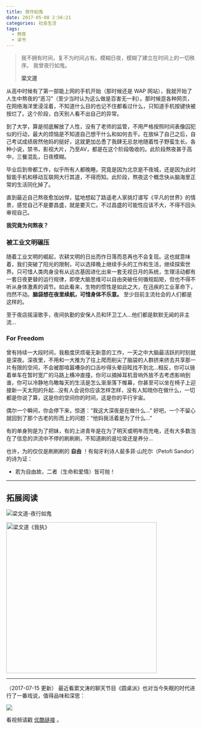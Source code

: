 ```yaml
---
title: 夜作如鬼
date: 2017-05-08 2:56:21
categories: 社会生活
tags:
  - 熬夜
  - 读书
---
```

<blockquote class="blockquote-center">我不拥有时间，复不为时间占有。模糊日夜，模糊了建立在时间上的一切秩序。  
我曾夜行如鬼。  

**梁文道**</blockquote>

<!--more-->

从高中时候有了第一部能上网的手机开始（那时候还是 WAP 网站），我就开始了人生中熬夜的“恶习”（至少当时认为这么做是百害无一利）。那时候逛各种网页，在网络海洋里浸淫着，不知道什么目的也记不住都看过什么，只知道手机按键快被按烂了。这个阶段，白天别人看不出自己的异常。

到了大学，算是彻底解放了人性，没有了老师的监管，不用严格按照时间表像囚犯似的行动，最大的烦恼是不知道自己想干什么和如何去干。在放纵了自己之后，自己考试成绩居然他妈的挺好，这就更加怂恿了我肆无忌怠地随着性子野蛮生长。各种小说，禁书，影视大片，乃至AV，都是在这个阶段吸收的。此阶段熬夜甚于高中，三餐混乱，日夜模糊。

毕业后到帝都工作，似乎所有人都晚睡。究竟是因为北京是不夜城，还是因为此时智能手机和移动互联网大行其道，不得而知。此阶段，熬夜这个概念快从脑海里正常的生活同化掉了。

直到最近自己熬夜愈加凶悍，猛地想起了路遥老人家挑灯谱写《平凡的世界》的情景，感觉自己不是要昌盛，就是要灭亡。不过昌盛的可能性应该不大，不得不回头审视自己。

**我究竟为何熬夜？**

### 被工业文明碾压

随着工业文明的崛起，农耕文明的日出而作日落而息再也不会复现。这也就意味着，我们突破了阳光的限制，可以选择晚上继续手头的工作和生活，继续探索世界。只可惜人类肉身没有从远古基因进化出来一套无视日月的系统，生理活动都有一套日夜更替的运行规律，即使大脑思维可以自由突破任何循规蹈矩，但也不得不听从身体激素的调节。如此看来，生物的惯性是如此之大，在迅疾的工业革命下，岿然不动。**脑袋想在夜里续航，可惜身体不乐意。** 至少目前主流社会的人们都是这样的。

至于夜店摇滚歌手，夜间执勤的安保人员和环卫工人...他们都是默默无闻的非主流...

### For Freedom

曾有持续一大段时间，我极度厌烦毫无新意的工作，一天之中大脑最活跃的时刻就是深夜。深夜里，不用和一大推为了往上爬而削尖了脑袋的人群挤来挤去共享那一片有限的空间，不会被那喧嚣嘈杂的口舌吵得头晕目眩找不到北...相反，你可以骑着单车在暂时宽广的马路上横冲直撞，你可以摘掉耳机音响外放不去考虑影响到谁，你可以冷静地鸟瞰每天的生活是怎么渐渐落下帷幕，你甚至可以坐在椅子上迎接新一天太阳的升起...没有人会说你应该怎样怎样，没有人知晓你在做什么，一切都是你说了算，这是你的空间你的时间，这是你的平行宇宙。

偶尔一个瞬间，你会停下来，惊道：“我这大深夜是在做什么...” 好吧，一个不留心就回到了那个古老的形而上的问题：“他妈我活着是为了什么...”

有的单身狗是为了把妹，有的上进青年是在为了明天或明年而充电，还有大多数泡在了信息的洪流中不停的刷刷刷，不知道刷的是垃圾还是养分...

也许，为的仅仅是刷刷刷的 **自由** ！有匈牙利诗人裴多菲·山陀尔（Petofi Sandor）的诗为证：

- 若为自由故，二者（生命和爱情）皆可抛！

---

## 拓展阅读

![梁文道-夜行如鬼](http://ogudt6aal.bkt.clouddn.com/image/20170508030535_dnW9m0_梁文道-夜行如鬼.jpeg "梁文道-夜行如鬼")

<img src="http://ogudt6aal.bkt.clouddn.com/image/%E3%80%8A%E6%88%91%E6%89%A7%E3%80%8B.jpeg" width="400" alt="梁文道《我执》">

---

（2017-07-15 更新）
最近看窦文涛的聊天节目《圆桌派》也对当今失眠的时代进行了一番戏说，值得品味和深思：

![](http://ogudt6aal.bkt.clouddn.com/image/20170715052202_ScIPQu_shimian.jpeg)

看视频请戳 [优酷链接](http://v.youku.com/v_show/id_XMjg3Mjk1NjQxMg==.html?spm=a2h1n.8261147.reload_201707.1~3!3~DL~DT~A "优酷链接") 。
